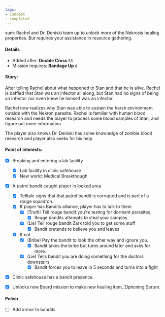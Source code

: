 ```yaml
---
tags:
- concept
- completed
---
```


sum: Rachel and Dr. Deniski team up to unlock more of the Nekrosis healing properties. But requires your assistance in resource gathering.

#### Details
- Added after: **Double Cross** `58`
- Mission requires: **Bandage Up** `8`

#### Story:
After telling Rachel about what happened to Stan and that he is alive. Rachel is baffled that Stan was an infector all along, but Stan had no signs of being an infector nor even knew he himself was an infector.

Rachel now realizes why Stan was able to sustain the harsh environment outside with the Nekron parasite. Rachel is familiar with human blood research and needs the player to process some blood samples of Stan, and figure out more information.

The player also knows Dr. Deniski has some knowledge of zombie blood research and player also seeks for his help.
#### Point of interests:
- [x] Breaking and entering a lab facility
	- [x] Lab facility in clinic safehouse
	- [x] New world: Medical Breakthough
- [x] A patrol bandit caught player in locked area
	- [x] Telltale signs that that patrol bandit is corrupted and is part of a rouge squadron.
	- [x] If player has Bandits alliance, player has to talk to them
		- [x] (Truth) Tell rouge bandit you're testing for dormant parasites,
			- [x] Rouge bandits attempts to steal your samples.
		- [x] (Lie) Tell rouge bandit Zark told you to get some stuff
			- [x] Bandit pretends to believe you and leaves
	- [x] If not
		- [x] (Bribe) Pay the bandit to look the other way and ignore you.
			- [x] Bandit takes the bribe but turns around later and asks for more.
		- [x] (Lie) Tells bandit you are doing something for the doctors downstairs
			- [x] Bandit forces you to leave in 5 seconds and turns into a fight
- [x] Clinic safehouse has a bandit presence.
- [x] Unlocks new Board mission to make new healing item, Ziphoning Serum.


#### Polish
- [ ] Add armor to bandits